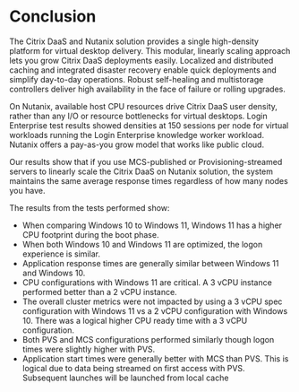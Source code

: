 # Conclusion

The Citrix DaaS and Nutanix solution provides a single high-density platform for virtual desktop delivery. This modular, linearly scaling approach lets you grow Citrix DaaS deployments easily. Localized and distributed caching and integrated disaster recovery enable quick deployments and simplify day-to-day operations. Robust self-healing and multistorage controllers deliver high availability in the face of failure or rolling upgrades.

On Nutanix, available host CPU resources drive Citrix DaaS user density, rather than any I/O or resource bottlenecks for virtual desktops. Login Enterprise test results showed densities at 150 sessions per node for virtual workloads running the Login Enterprise knowledge worker workload. Nutanix offers a pay-as-you grow model that works like public cloud.

Our results show that if you use MCS-published or Provisioning-streamed servers to linearly scale the Citrix DaaS on Nutanix solution, the system maintains the same average response times regardless of how many nodes you have. 

The results from the tests performed show:

-  When comparing Windows 10 to Windows 11, Windows 11 has a higher CPU footprint during the boot phase.
-  When both Windows 10 and Windows 11 are optimized, the logon experience is similar.
-  Application response times are generally similar between  Windows 11 and Windows 10.
-  CPU configurations with Windows 11 are critical. A 3 vCPU instance performed better than a 2 vCPU instance.
-  The overall cluster metrics were not impacted by using a 3 vCPU spec configuration with Windows 11 vs a 2 vCPU configuration with Windows 10. There was a logical higher CPU ready time with a 3 vCPU configuration.
-  Both PVS and MCS configurations performed similarly though logon times were slightly higher with PVS.
-  Application start times were generally better with MCS than PVS. This is logical due to data being streamed on first access with PVS. Subsequent launches will be launched from local cache